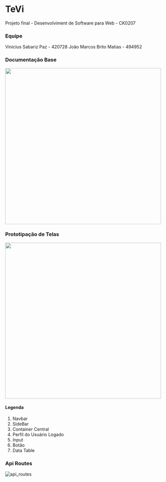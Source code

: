 # TeVi
Projeto final - Desenvolviment de Software para Web - CK0207

### Equipe
Vinicius Sabariz Paz - 420728
João Marcos Brito Matias - 494952

### Documentação Base
<img ref='Dev Software Web - Diagramação Base-4' src="https://github.com/Dev-Software-Para-Web-CK0207/.github/assets/38088170/524199dc-0d97-43e6-aa82-5348f010461a" width="500"/>

### Prototipação de Telas
<img ref='Dev Software Web - TeVi protótipo de telas-3' src="https://github.com/Dev-Software-Para-Web-CK0207/.github/assets/38088170/1448ea49-3613-45a2-8d60-0b3b05f2f432" width="500"/>

#### Legenda
1. Navbar
2. SideBar
3. Container Central
4. Perfil do Usuário Logado
5. Input
6. Botão
7. Data Table


### Api Routes
![api_routes](https://github.com/Dev-Software-Para-Web-CK0207/.github/assets/38088170/c4126b86-79ee-4ac1-96a7-7eec5b9cf6c9)
